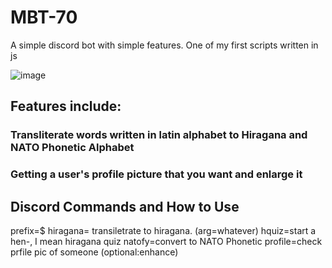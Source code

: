 # MBT-70
A simple discord bot with simple features. One of my first scripts written in js  
  
![image](https://user-images.githubusercontent.com/92132100/139349740-c6f134f2-2a65-4da4-a76b-27bac361edbb.png)

## Features include:
### Transliterate words written in latin alphabet to Hiragana and NATO Phonetic Alphabet 
### Getting a user's profile picture that you want and enlarge it
## Discord Commands and How to Use
prefix=$
hiragana= transiletrate to hiragana. (arg=whatever)
hquiz=start a hen-, I mean hiragana quiz
natofy=convert to NATO Phonetic
profile=check prfile pic of someone (optional:enhance)
